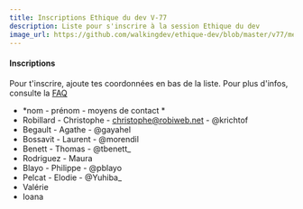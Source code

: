```yaml
---
title: Inscriptions Ethique du dev V-77
description: Liste pour s'inscrire à la session Ethique du dev
image_url: https://github.com/walkingdev/ethique-dev/blob/master/v77/media/banner-ethique-dev.jpg?raw=true
---
```


#### Inscriptions

Pour t'inscrire, ajoute tes coordonnées en bas de la liste.
Pour plus d'infos, consulte la [FAQ](http://walkingdev.fr/#walkingdev/ethique-dev/blob/master/v77/faq.md)

* *nom - prénom - moyens de contact *
* Robillard   - Christophe - christophe@robiweb.net - @krichtof
* Begault    - Agathe     - @gayahel
* Bossavit    - Laurent    - @morendil
* Benett      - Thomas     - @tbenett_
* Rodriguez   - Maura
* Blayo       - Philippe   - @pblayo
* Pelcat      - Elodie     - @Yuhiba_
* Valérie
* Ioana
